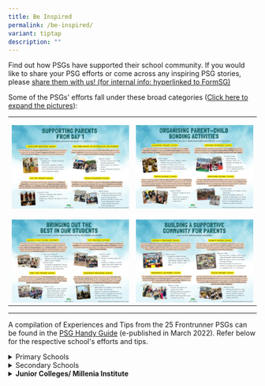```yaml
---
title: Be Inspired
permalink: /be-inspired/
variant: tiptap
description: ""
---
```

<p>Find out how PSGs have supported their school community. If you would
like to share your PSG efforts or come across any inspiring PSG stories,
please <u>share them with us! (for internal info: hyperlinked to FormSG)</u>
</p>
<p>Some of the PSGs' efforts fall under these broad categories (<a href="https://drive.google.com/drive/folders/1sDBA2Jnc8QcDrpQ3vrNdS-95cYhGxt7I?usp=sharing" rel="noopener nofollow" target="_blank">Click here to expand the pictures</a>):</p>
<table style="minWidth: 50px">
<colgroup>
<col>
<col>
</colgroup>
<tbody>
<tr>
<td rowspan="1" colspan="1">
<p></p>
<div class="isomer-image-wrapper">
<img style="width: 100%" height="auto" width="100%" alt="" src="/images/Supporting_from_Day_1_F.jpg">
</div>
</td>
<td rowspan="1" colspan="1">
<p></p>
<div class="isomer-image-wrapper">
<img style="width: 100%" height="auto" width="100%" alt="" src="/images/Parent_Child_F.jpg">
</div>
</td>
</tr>
<tr>
<td rowspan="1" colspan="1">
<p></p>
<div class="isomer-image-wrapper">
<img style="width: 100%" height="auto" width="100%" alt="" src="/images/Bringing_out_the_best_F.jpg">
</div>
</td>
<td rowspan="1" colspan="1">
<p></p>
<div class="isomer-image-wrapper">
<img style="width: 100%" height="auto" width="100%" alt="" src="/images/Supportive_Community_F.jpg">
</div>
</td>
</tr>
</tbody>
</table>
<hr>
<p>A compilation of Experiences and Tips from the 25 Frontrunner PSGs can
be found in the <a href="https://drive.google.com/file/d/16XA47OJ77KPXLvDpA1xMfB3hX2e_YCq8/view" rel="noopener nofollow" target="_blank">PSG Handy Guide</a> (e-published
in March 2022). Refer below for the respective school's efforts and tips.</p>
<div data-type="detailGroup" class="isomer-accordion-group isomer-accordion isomer-accordion-white">
<details class="isomer-details">
<summary>Primary Schools</summary>
<div data-type="detailsContent" class="isomer-details-content">
<ul data-tight="true" class="tight">
<li>
<p>Ai Tong School - <a href="https://docs.google.com/presentation/d/1LrmoqdSd33sKR-a4x_SnXYYjE0B_EJyAgXY14WzUYko/present?slide=id.g11e997a432f_2_59" rel="noopener nofollow" target="_blank">Organising workshops for parents</a>
</p>
</li>
<li>
<p>Catholic High School (Primary) - <a href="https://docs.google.com/presentation/d/1vrXa-hVG2eS1oGnJ_6q2jkqTmBXeicwq8CwTLitGQCc/present?slide=id.g11e997a432f_2_59" rel="noopener nofollow" target="_blank">Building a positive kampung</a>
</p>
</li>
<li>
<p>CHIJ (Katong) Primary - <a href="https://docs.google.com/presentation/d/1F1S0iM_O09dtqv7bwcwQzkRqmuNlFeVN9OLEJuxmWCg/present?slide=id.g11e997a432f_2_59" rel="noopener nofollow" target="_blank">Providing timely support to parents</a>
</p>
</li>
<li>
<p>CHIJ St. Nicholas Girls School (Primary) - <a href="https://docs.google.com/presentation/d/1FnH-FL7TM00BJN1akzC9K30AWZkXOLIx3P4DL5ddCqo/present?slide=id.g11e997a432f_2_59" rel="noopener nofollow" target="_blank">Promoting parent-child bonding</a>
</p>
</li>
<li>
<p>Chongfu School - <a href="https://docs.google.com/presentation/d/1BoZZIvXKEnyRG5WGD64oPOFW-Ao7Gl7zbfDmXASdan4/present?slide=id.g11e997a432f_2_59" rel="noopener nofollow" target="_blank">Involving parents in school activities</a>
</p>
</li>
<li>
<p>Fengshan Primary School - <a href="https://docs.google.com/presentation/d/1BAQzV-F2WX7nCmEiXhOoWJITIpgxdk2t7QW2i3kC8Zs/present?slide=id.g11e997a432f_2_59" rel="noopener nofollow" target="_blank">Focusing on the students</a>
</p>
</li>
<li>
<p>Fuhua Primary School - <a href="https://docs.google.com/presentation/d/1CovKbd6OVigk2QNdlU4DcBUffh6wG20y7fERijPcevg/present?slide=id.g11e997a432f_2_59" rel="noopener nofollow" target="_blank">Fostering open and regular communication</a>
</p>
</li>
<li>
<p>Jing Shan Primary School - <a href="https://docs.google.com/presentation/d/1I_yzawCOTzBMqC2WWlCFTkkMcV9nQOwxGp3pnx-78kQ/present?slide=id.g11e997a432f_2_59" rel="noopener nofollow" target="_blank">Reinforcing what is practised in school</a>
</p>
</li>
<li>
<p>Maris Stella High School (Primary) - <a href="https://docs.google.com/presentation/d/1IXIG0aJNMEts8UPOlzamryqR1y627xATidJtvLJ6wcg/present" rel="noopener nofollow" target="_blank">Connecting with parents</a>
</p>
</li>
<li>
<p>Kong Hwa School - <a href="https://docs.google.com/presentation/d/1haKvr1owIBibIJR9Ml6ARcyjFKEj1Y5oKL_18WywdVk/present?slide=id.g11e997a432f_2_59" rel="noopener nofollow" target="_blank">Building a peer support system</a>
</p>
</li>
<li>
<p>Palm View Primary School - <a href="https://docs.google.com/presentation/d/1lBlJkGCm6tpavmavd8_lPRZoZVlPBiGCE25LUfdvwcA/present?slide=id.g11e997a432f_2_59" rel="noopener nofollow" target="_blank">Supporting parents in their journey</a>
</p>
</li>
<li>
<p>Rulang Primary School - <a href="https://docs.google.com/presentation/d/19ILxBTmumBl-7THacC0nuRR7AnKHcx44Ipnnbub6R-k/present?slide=id.g11e997a432f_2_71" rel="noopener nofollow" target="_blank">Facilitating effective conversations</a>
</p>
</li>
<li>
<p>Shuqun Primary School - <a href="https://docs.google.com/presentation/d/1E5DQeeshF2j1f5BSmg1_B_K1gBhED8HXBvYtxyUw7nQ/present" rel="noopener nofollow" target="_blank">Strengthening parent engagement</a>
</p>
</li>
<li>
<p>Tao Nan School - <a href="https://docs.google.com/presentation/d/14Guq0jF987HjZpmRD_tSBc1a6gFKeJFx2Is2st-VKn0/present?slide=id.g11e997a432f_2_59" rel="noopener nofollow" target="_blank">Customising support to parents</a>
</p>
</li>
<li>
<p>Yew Tee Primary School - <a href="https://docs.google.com/presentation/d/17EQKC4Co2rFxvWHGCVefLcKXA0J2hF_w6P-K05l6qhU/present?slide=id.g11e997a432f_2_59" rel="noopener nofollow" target="_blank">Building parents' knowledge</a>
</p>
</li>
</ul>
</div>
</details>
</div>
<div data-type="detailGroup" class="isomer-accordion-group isomer-accordion isomer-accordion-white">
<details class="isomer-details">
<summary>Secondary Schools</summary>
<div data-type="detailsContent" class="isomer-details-content">
<ul data-tight="true" class="tight">
<li>
<p>Admiralty Secondary School - <a href="https://docs.google.com/presentation/d/18IVlayhNLC_qxFAytg0H28udCF6JQSbDO_n1w-hPVRA/present?slide=id.g11e997a432f_2_59" rel="noopener nofollow" target="_blank">Creating a safe space for meaningful learning</a>
</p>
</li>
<li>
<p>Bowen Secondary School - <a href="https://docs.google.com/presentation/d/130NlVd21HFfmxLIVYVyeKdCeapmfMcJjRNxIIT9Hj5k/present?slide=id.g11e997a432f_2_59" rel="noopener nofollow" target="_blank">Raising awareness of mental well-being</a>
</p>
</li>
</ul>
<ul data-tight="true" class="tight">
<li>
<p>Catholic High School (Secondary) - <a href="https://docs.google.com/presentation/d/1vrXa-hVG2eS1oGnJ_6q2jkqTmBXeicwq8CwTLitGQCc/present?slide=id.g11e997a432f_2_59" rel="noopener nofollow" target="_blank">Building a positive kampung</a>
</p>
</li>
<li>
<p>CHIJ St. Nicholas Girls School (Secondary) - <a href="https://docs.google.com/presentation/d/1FnH-FL7TM00BJN1akzC9K30AWZkXOLIx3P4DL5ddCqo/present?slide=id.g11e997a432f_2_59" rel="noopener nofollow" target="_blank">Promoting parent-child bonding</a>
</p>
</li>
<li>
<p>Crest Secondary School - <a href="https://docs.google.com/presentation/d/15rzUOoM43fKZuYd0wEDFv_3cAA_xPIxn1lnrg_M5niI/present?slide=id.g11e997a432f_2_59" rel="noopener nofollow" target="_blank">Equipping parents to support their children</a>
</p>
</li>
<li>
<p>Jurong Secondary School - <a href="https://docs.google.com/presentation/d/1kzmkvB_unDmxjqZ5ThD12rejjTZVdM1p7smhG1EluUQ/present?slide=id.g11e997a432f_2_59" rel="noopener nofollow" target="_blank">Forming a close-knitted community</a>
</p>
</li>
<li>
<p>Maris Stella High School (Secondary) - <a href="https://docs.google.com/presentation/d/1IXIG0aJNMEts8UPOlzamryqR1y627xATidJtvLJ6wcg/present" rel="noopener nofollow" target="_blank">Connecting with parents</a>
</p>
</li>
<li>
<p>Ngee Ann Secondary School - <a href="https://docs.google.com/presentation/d/1XE8HPuVzuv49h_TzyQU1hAZYGMh3IH7mlAkyNqP4gQ4/present" rel="noopener nofollow" target="_blank">Organising different activities for various parents</a>
</p>
</li>
<li>
<p>Presbyterian High School - <a href="https://docs.google.com/presentation/d/1iwAByX-sQ-PAUgMlmhXsB9_kG15eTuiV8A08oBimzuE/present?slide=id.g11e997a432f_2_59" rel="noopener nofollow" target="_blank">Building a circle of support</a>
</p>
</li>
<li>
<p>School of the Arts - <a href="https://docs.google.com/presentation/d/1XYlDTywae7TJPyX-Hpive3m79ckiU1h2DXPMnPM6SSk/present?slide=id.g11e997a432f_2_59" rel="noopener nofollow" target="_blank">Planning parent-child bonding activities</a>
</p>
</li>
<li>
<p>Temasek Secondary School - <a href="https://docs.google.com/presentation/d/1yABrWFsmKSuGpJI1l0n2KUjNElIWoMvkngemovc4NHM/present?slide=id.g11e997a432f_2_59" rel="noopener nofollow" target="_blank">Reducing stigma of mental well-being</a>
</p>
</li>
<li>
<p>Yuan Ching Secondary School - <a href="https://docs.google.com/presentation/d/1kUP7AGU9PzhDk4Rfl6CRNUP26NGPJjrbgTkdkFXUiHw/present?slide=id.g11e997a432f_2_59" rel="noopener nofollow" target="_blank">Establishing a buddy system for stakeholders</a>
</p>
</li>
</ul>
</div>
</details>
</div>
<div data-type="detailGroup" class="isomer-accordion-group isomer-accordion isomer-accordion-white">
<details class="isomer-details">
<summary><strong>Junior Colleges/ Millenia Institute</strong>
</summary>
<div data-type="detailsContent" class="isomer-details-content">
<ul data-tight="true" class="tight">
<li>
<p>Victoria Junior College - <a href="https://docs.google.com/presentation/d/1PKvakjeIbI7cD1KQ4oBzUQqDM-GdBAytNurExFvfTF0/present?slide=id.g11e997a432f_2_59" rel="noopener nofollow" target="_blank">Working with parents and alumni</a>
</p>
</li>
</ul>
</div>
</details>
</div>
<p></p>
